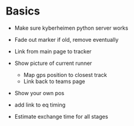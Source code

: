 # Basics

- Make sure kyberheimen python server works
- Fade out marker if old, remove eventually
- Link from main page to tracker
- Show picture of current runner
  - Map gps position to closest track
  - Link back to teams page
- Show your own pos

- add link to eq timing

- Estimate exchange time for all stages

